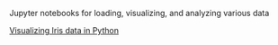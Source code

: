 Jupyter notebooks for loading, visualizing, and analyzing various data

<a href="https://github.com/zeroth-choi/python_snippets/blob/main/Visualizing_Iris_in_Python.ipynb">Visualizing Iris data in Python</a>
